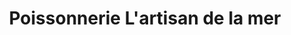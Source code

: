 ---
title: "Poissonnerie L'artisan de la mer"
url: /vaudreuil-dorion/poissonnerie-lartisan-de-la-mer/
shop: seafood
---